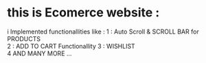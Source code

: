 # this is Ecomerce website : 
i Implemented functionallities like : 
1 : Auto Scroll & SCROLL BAR for PRODUCTS   
2 : ADD TO CART Functionallity 
3 : WISHLIST  
4 AND MANY MORE ...
